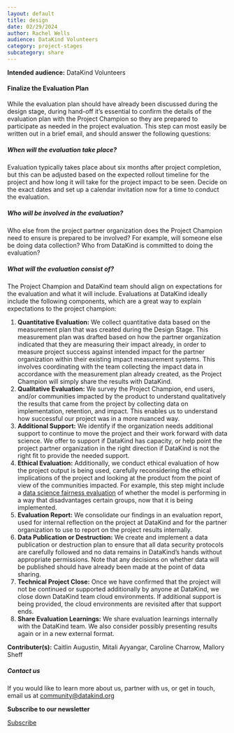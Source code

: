 ```yaml
---
layout: default
title: design
date: 02/29/2024
author: Rachel Wells
audience: DataKind Volunteers
category: project-stages
subcategory: share
---
```





**Intended audience:**
DataKind Volunteers






#### Finalize the Evaluation Plan


While the evaluation plan should have already been discussed during the design stage, during hand\-off it’s essential to confirm the details of the evaluation plan with the Project Champion so they are prepared to participate as needed in the project evaluation. This step can most easily be written out in a brief email, and should answer the following questions:


##### When will the evaluation take place?


Evaluation typically takes place about six months after project completion, but this can be adjusted based on the expected rollout timeline for the project and how long it will take for the project impact to be seen. Decide on the exact dates and set up a calendar invitation now for a time to conduct the evaluation.


##### Who will be involved in the evaluation?


Who else from the project partner organization does the Project Champion need to ensure is prepared to be involved? For example, will someone else be doing data collection? Who from DataKind is committed to doing the evaluation?


##### What will the evaluation consist of?


The Project Champion and DataKind team should align on expectations for the evaluation and what it will include. Evaluations at DataKind ideally include the following components, which are a great way to explain expectations to the project champion:


1. **Quantitative Evaluation:** We collect quantitative data based on the measurement plan that was created during the Design Stage. This measurement plan was drafted based on how the partner organization indicated that they are measuring their impact already, in order to measure project success against intended impact for the partner organization within their existing impact measurement systems. This involves coordinating with the team collecting the impact data in accordance with the measurement plan already created, as the Project Champion will simply share the results with DataKind.
2. **Qualitative Evaluation:** We survey the Project Champion, end users, and/or communities impacted by the product to understand qualitatively the results that came from the project by collecting data on implementation, retention, and impact. This enables us to understand how successful our project was in a more nuanced way.
3. **Additional Support:** We identify if the organization needs additional support to continue to move the project and their work forward with data science. We offer to support if DataKind has capacity, or help point the project partner organization in the right direction if DataKind is not the right fit to provide the needed support.
4. **Ethical Evaluation:** Additionally, we conduct ethical evaluation of how the project output is being used, carefully reconsidering the ethical implications of the project and looking at the product from the point of view of the communities impacted. For example, this step might include a [data science fairness evaluation](#) of whether the model is performing in a way that disadvantages certain groups, now that it is being implemented.
5. **Evaluation Report:** We consolidate our findings in an evaluation report, used for internal reflection on the project at DataKind and for the partner organization to use to report on the project results internally.
6. **Data Publication or Destruction:** We create and implement a data publication or destruction plan to ensure that all data security protocols are carefully followed and no data remains in DataKind’s hands without appropriate permissions. Note that any decisions on whether data will be published should have already been made at the point of data sharing.
7. **Technical Project Close:** Once we have confirmed that the project will not be continued or supported additionally by anyone at DataKind, we close down DataKind team cloud environments. If additional support is being provided, the cloud environments are revisited after that support ends.
8. **Share Evaluation Learnings:** We share evaluation learnings internally with the DataKind team. We also consider possibly presenting results again or in a new external format.



 **Contributer(s):** Caitlin Augustin, Mitali Ayyangar, Caroline Charrow, Mallory Sheff







##### Contact us


If you would like to learn more about us, partner with us, or get in touch, email us at community@datakind.org



 
**Subscribe to our newsletter**
  

[Subscribe](https://www.datakind.org/subscribe/)



